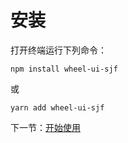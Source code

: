 # 安装

打开终端运行下列命令：

```
npm install wheel-ui-sjf
```

或

```
yarn add wheel-ui-sjf
```

下一节：[开始使用](#/doc/get-start)
